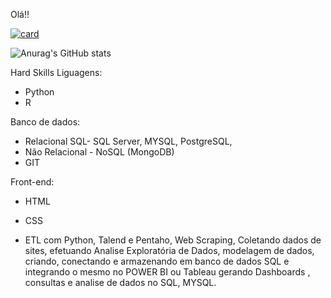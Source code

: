 Olá!!

[![card](https://github-readme-stats.vercel.app/api?username=warleyromatheme=default)](https://github.com/anuraghazra/github-readme-stats)


![Anurag's GitHub stats](https://github-readme-stats.vercel.app/api?=username=warleyroma=anuraghazra&hide=contribs,prs)

Hard Skills
Liguagens:
- Python
- R

Banco de dados:
- Relacional SQL- SQL Server, MYSQL, PostgreSQL,
- Não Relacional - NoSQL (MongoDB)
- GIT

Front-end:
- HTML
- CSS

- ETL com Python, Talend e Pentaho, Web Scraping, Coletando dados de sites, efetuando Analise Exploratória de Dados, modelagem de dados, criando, conectando e armazenando em banco de dados SQL e integrando o mesmo no POWER BI ou Tableau gerando Dashboards , consultas e analise de dados no SQL, MYSQL.
